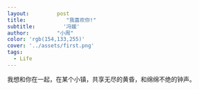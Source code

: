 ```yaml
---
layout:         post
title:             "我喜欢你!"
subtitle:         '冯媛'
author:         "小周"
color: 'rgb(154,133,255)'  
cover: '../assets/first.png'  
tags:
  - Life
---
```


我想和你在一起，在某个小镇，共享无尽的黄昏，和绵绵不绝的钟声。
